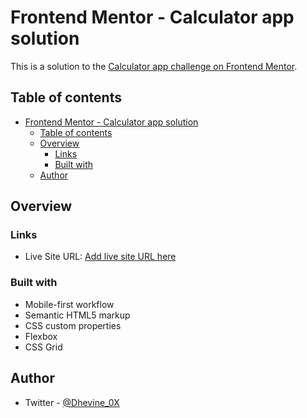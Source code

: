 # Frontend Mentor - Calculator app solution

This is a solution to the [Calculator app challenge on Frontend Mentor](https://www.frontendmentor.io/challenges/calculator-app-9lteq5N29).

## Table of contents

- [Frontend Mentor - Calculator app solution](#frontend-mentor---calculator-app-solution)
  - [Table of contents](#table-of-contents)
  - [Overview](#overview)
    - [Links](#links)
    - [Built with](#built-with)
  - [Author](#author)

## Overview

### Links

- Live Site URL: [Add live site URL here](https://your-live-site-url.com)

### Built with

- Mobile-first workflow
- Semantic HTML5 markup
- CSS custom properties
- Flexbox
- CSS Grid

## Author

- Twitter - [@Dhevine_0X](https://www.twitter.com/Dhevine_0X)
